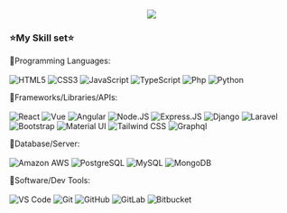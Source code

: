 <br />
<p align="center">
  <img src="https://readme-typing-svg.herokuapp.com/?lines=Senior%20Full-Stack%20developer;JS%20framework%20Expert;10%2B%20years%20of%20rich%20experience;Always%20learning%20new%20technology&font=Pacifico&center=true&width=650&height=120&color=58a6ff&vCenter=true&size=45%22">
</p>

<div>
  <h3>⭐<b>My Skill set</b>⭐</h3>

  🔹Programming Languages:<br /><br />
    ![HTML5](https://img.shields.io/badge/-HTML5-E34F26?style=plastic&logo=html5&logoColor=white)
    ![CSS3](https://img.shields.io/badge/-CSS3-1572B6?style=plastic&logo=css3)
    ![JavaScript](https://img.shields.io/badge/-JavaScript-black?style=plastic&logo=javascript)
    ![TypeScript](https://img.shields.io/badge/-TypeScript-black?style=plastic&logo=typescript)
    ![Php](https://img.shields.io/badge/-PHP-394989?style=plastic&logo=php)
    ![Python](https://img.shields.io/badge/-Python-8fcfd1?style=plastic&logo=Python)

  🔹Frameworks/Libraries/APIs:<br /><br />
    ![React](https://img.shields.io/badge/-ReactJs-61DAFB?logo=react&logoColor=white&style=plastic)
    ![Vue](https://img.shields.io/badge/-VueJS-4FC08D?logo=Vue.js&style=plastic&logoColor=white)
    ![Angular](https://img.shields.io/badge/-Angular-DD0031?logo=Angular&style=plastic)
    ![Node.JS](https://img.shields.io/badge/-Node.JS-black?style=plastic&logo=Node.js) 
    ![Express.JS](https://img.shields.io/badge/-Express.JS-ffffb3?style=plastic&logo=Express.js) 
    ![Django](https://img.shields.io/badge/-Django-092E20?style=plastic&logo=Django)
    ![Laravel](https://img.shields.io/badge/-Laravel-FF2D20?logo=laravel&logoColor=white&style=plastic)
    ![Bootstrap](https://img.shields.io/badge/-Bootstrap-black?style=plastic&logo=bootstrap)
    ![Material UI](https://img.shields.io/badge/-MatrialUI-0081CB?style=plastic&logo=materialui)
    ![Tailwind CSS](https://img.shields.io/badge/-TailwindCSS-black?style=plastic&logo=tailwindcss)
    ![Graphql](https://img.shields.io/badge/-Graphql-E10098?style=plastic&logo=Graphql)
    
  🔹Database/Server:<br /><br />
    ![Amazon AWS](https://img.shields.io/badge/Amazon%20AWS-232F3E?style=plastic&logo=amazon-aws)
    ![PostgreSQL](https://img.shields.io/badge/-PostgreSQL-336791?style=plastic&logo=postgresql)
    ![MySQL](https://img.shields.io/badge/-MySQL-black?style=plastic&logo=mysql)
    ![MongoDB](https://img.shields.io/badge/-MongoDB-black?style=plastic&logo=mongodb)

  🔹Software/Dev Tools:<br /><br />
    ![VS Code](https://img.shields.io/badge/-VS%20Code-007ACC?style=plastic&logo=visual-studio-code)
    ![Git](https://img.shields.io/badge/-Git-black?style=plastic&logo=git)
    ![GitHub](https://img.shields.io/badge/-GitHub-181717?style=plastic&logo=github)
    ![GitLab](https://img.shields.io/badge/-GitLab-FCA121?style=plastic&logo=gitlab)
    ![Bitbucket](https://img.shields.io/badge/-Bitbucket-0052CC?logo=Bitbucket&style=plastic)
</div>

